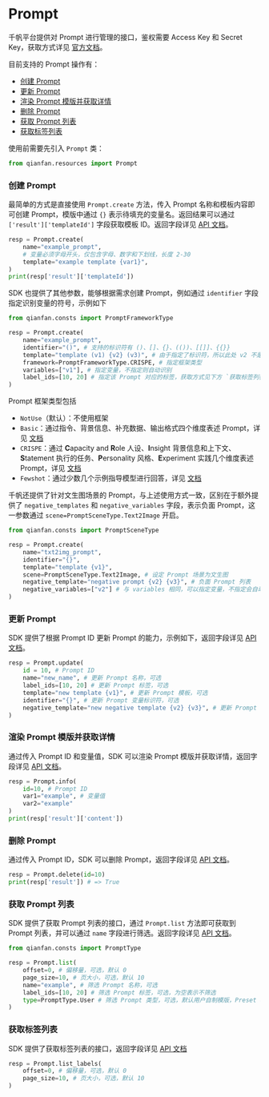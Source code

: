 # Prompt

千帆平台提供对 Prompt 进行管理的接口，鉴权需要 Access Key 和 Secret Key，获取方式详见 [官方文档](https://cloud.baidu.com/doc/Reference/s/9jwvz2egb)。

目前支持的 Prompt 操作有：

- [创建 Prompt](#创建-prompt)
- [更新 Prompt](#更新-prompt)
- [渲染 Prompt 模版并获取详情](#渲染-prompt-模版并获取详情)
- [删除 Prompt](#删除-prompt)
- [获取 Prompt 列表](#获取-prompt-列表)
- [获取标签列表](#获取标签列表)

使用前需要先引入 `Prompt` 类：

```python
from qianfan.resources import Prompt
```

### 创建 Prompt

最简单的方式是直接使用 `Prompt.create` 方法，传入 Prompt 名称和模板内容即可创建 Prompt，模版中通过 `{}` 表示待填充的变量名。返回结果可以通过 `['result']['templateId']` 字段获取模板 ID。返回字段详见 [API 文档](https://cloud.baidu.com/doc/WENXINWORKSHOP/s/Hlp7waib4)。

```python
resp = Prompt.create(
    name="example_prompt",
    # 变量必须字母开头，仅包含字母、数字和下划线，长度 2-30
    template="example template {var1}", 
)
print(resp['result']['templateId'])
```

SDK 也提供了其他参数，能够根据需求创建 Prompt，例如通过 `identifier` 字段指定识别变量的符号，示例如下

```python
from qianfan.consts import PromptFrameworkType

resp = Prompt.create(
    name="example_prompt",
    identifier="()", # 支持的标识符有 ()、[]、{}、(())、[[]]、{{}}
    template="template (v1) {v2} (v3)", # 由于指定了标识符，所以此处 v2 不是变量
    framework=PromptFrameworkType.CRISPE, # 指定框架类型
    variables=["v1"], # 指定变量，不指定则自动识别
    label_ids=[10, 20] # 指定该 Prompt 对应的标签，获取方式见下方 `获取标签列表`
)
```

Prompt 框架类型包括 

- `NotUse`（默认）：不使用框架
- `Basic`：通过指令、背景信息、补充数据、输出格式四个维度表述 Prompt，详见 [文档](https://cloud.baidu.com/doc/WENXINWORKSHOP/s/Zlo55g7t3)
- `CRISPE`：通过 **C**apacity and **R**ole 人设、**I**nsight 背景信息和上下文、**S**tatement 执行的任务、**P**ersonality 风格、**E**xperiment 实践几个维度表述 Prompt，详见 [文档](https://cloud.baidu.com/doc/WENXINWORKSHOP/s/Hlo56qd21)
- `Fewshot`：通过少数几个示例指导模型进行回答，详见 [文档](https://cloud.baidu.com/doc/WENXINWORKSHOP/s/ilommtfb1)

千帆还提供了针对文生图场景的 Prompt，与上述使用方式一致，区别在于额外提供了 `negative_templates` 和 `negative_variables` 字段，表示负面 Prompt，这一参数通过 `scene=PromptSceneType.Text2Image` 开启。

```python
from qianfan.consts import PromptSceneType

resp = Prompt.create(
    name="txt2img_prompt",
    identifier="{}", 
    template="template {v1}",
    scene=PromptSceneType.Text2Image, # 设定 Prompt 场景为文生图
    negative_template="negative prompt {v2} {v3}", # 负面 Prompt 列表
    negative_variables=["v2"] # 与 variables 相同，可以指定变量，不指定会自动识别
)
```

### 更新 Prompt

SDK 提供了根据 Prompt ID 更新 Prompt 的能力，示例如下，返回字段详见 [API 文档](https://cloud.baidu.com/doc/WENXINWORKSHOP/s/plp7tp3kx)。

```python
resp = Prompt.update(
    id = 10, # Prompt ID
    name="new_name", # 更新 Prompt 名称，可选
    label_ids=[10, 20] # 更新 Prompt 标签，可选
    template="new template {v1}", # 更新 Prompt 模板，可选
    identifier="{}", # 更新 Prompt 变量标识符，可选
    negative_template="new negative template {v2} {v3}", # 更新 Prompt 负面模板，可选
)
```

### 渲染 Prompt 模版并获取详情

通过传入 Prompt ID 和变量值，SDK 可以渲染 Prompt 模版并获取详情，返回字段详见 [API 文档](https://cloud.baidu.com/doc/WENXINWORKSHOP/s/Olp7ysef9)。

```python
resp = Prompt.info(
    id=10, # Prompt ID
    var1="example", # 变量值
    var2="example"
)
print(resp['result']['content'])
```

### 删除 Prompt

通过传入 Prompt ID，SDK 可以删除 Prompt，返回字段详见 [API 文档](https://cloud.baidu.com/doc/WENXINWORKSHOP/s/Hlp7tri81)。

```python
resp = Prompt.delete(id=10)
print(resp['result']) # => True
```

### 获取 Prompt 列表

SDK 提供了获取 Prompt 列表的接口，通过 `Prompt.list` 方法即可获取到 Prompt 列表，并可以通过 `name` 字段进行筛选。返回字段详见 [API 文档](https://cloud.baidu.com/doc/WENXINWORKSHOP/s/ulp7tycbq)。

```python
from qianfan.consts import PromptType

resp = Prompt.list(
    offset=0, # 偏移量，可选，默认 0
    page_size=10, # 页大小，可选，默认 10
    name="example", # 筛选 Prompt 名称，可选
    label_ids=[10, 20] # 筛选 Prompt 标签，可选，为空表示不筛选
    type=PromptType.User # 筛选 Prompt 类型，可选，默认用户自制模版，Preset 表示预置模版
)
```

### 获取标签列表

SDK 提供了获取标签列表的接口，返回字段详见 [API 文档](https://cloud.baidu.com/doc/WENXINWORKSHOP/s/zlp7u6inp)

```python
resp = Prompt.list_labels(
    offset=0, # 偏移量，可选，默认 0
    page_size=10, # 页大小，可选，默认 10
)
```